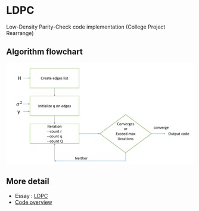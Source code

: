 # LDPC
Low-Density Parity-Check code implementation (College Project Rearrange)

## Algorithm flowchart

![flowchart](data/flowchart.png)

## More detail

* Essay : [LDPC](reports/LDPC1.pdf)
* [Code overview](reports/code_overview.pdf)

